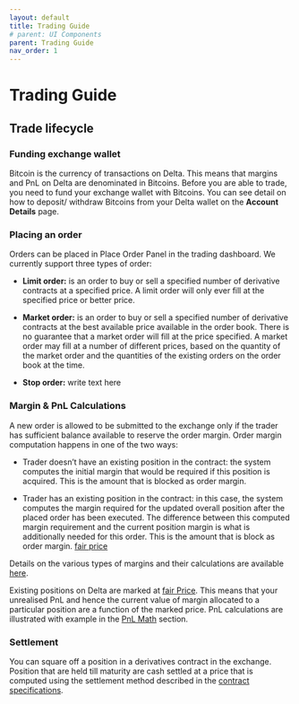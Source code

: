```yaml
---
layout: default
title: Trading Guide
# parent: UI Components
parent: Trading Guide
nav_order: 1
---
```


# Trading Guide

## Trade lifecycle

### Funding exchange wallet

Bitcoin is the currency of transactions on Delta. This means that margins and PnL on Delta are denominated in Bitcoins. Before you are able to trade, you need to fund your exchange wallet with Bitcoins. You can see detail on how to deposit/ withdraw Bitcoins from your Delta wallet on the **Account Details** page.

 ### Placing an order

Orders can be placed in Place Order Panel in the trading dashboard. We currently support three types of order:

  -   **Limit order:** is an order to buy or sell a specified number of derivative contracts at a specified price. A limit order will only ever fill at the specified price or better price.
    
-   **Market order:** is an order to buy or sell a specified number of derivative contracts at the best available price available in the order book. There is no guarantee that a market order will fill at the price specified. A market order may fill at a number of different prices, based on the quantity of the market order and the quantities of the existing orders on the order book at the time.
- **Stop order:** write text here
    
### Margin & PnL Calculations

A new order is allowed to be submitted to the exchange only if the trader has sufficient balance available to reserve the order margin. Order margin computation happens in one of the two ways:

-   Trader doesn’t have an existing position in the contract: the system computes the initial margin that would be required if this position is acquired. This is the amount that is blocked as order margin.
    
-   Trader has an existing position in the contract: in this case, the system computes the margin required for the updated overall position after the placed order has been executed. The difference between this computed margin requirement and the current position margin is what is additionally needed for this order. This is the amount that is block as order margin. [fair price](#fpm)
    
Details on the various types of margins and their calculations are available [here](#marginexplain).

Existing positions on Delta are marked at [fair Price](#fpm). This means that your unrealised PnL and hence the current value of margin allocated to a particular position are a function of the marked price. PnL calculations are illustrated with example in the [PnL Math](#pnlmath) section.

### Settlement

You can square off a position in a derivatives contract in the exchange. Position that are held till maturity are cash settled at a price that is computed using the settlement method described in the [contract specifications](https://delta.exchange/contracts).

  